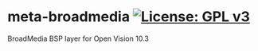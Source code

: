 meta-broadmedia [![License: GPL v3](https://img.shields.io/badge/License-GPLv3-blue.svg)](https://www.gnu.org/licenses/gpl-3.0)
===============
BroadMedia BSP layer for Open Vision 10.3
